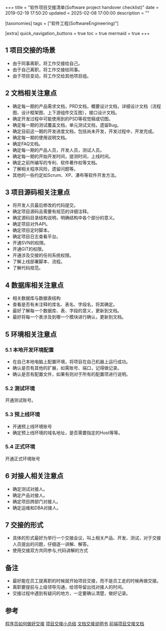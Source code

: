 +++
title = "软件项目交接清单(Software project handover checklist)"
date = 2019-02-19 17:50:20
updated = 2025-02-08 17:00:00
description = ""

[taxonomies]
tags = ["软件工程(SoftwareEngineering)"]

[extra]
quick_navigation_buttons = true
toc = true
mermaid = true
+++
## 1 项目交接的场景
 * 由于同事离职，将工作交接给自己。
 * 由于自己离职，将工作交接给同事。
 * 由于项目变动，将工作交给其他项目组。

## 2 文档相关注意点
* 确定每一期的产品需求文档，PRD文档，概要设计文档，详细设计文档（流程图、设计框架图、上下游组件交互图），接口设计文档。
* 确定开发过程中可能使用到的PSD等视觉稿或切图。
* 确定每一期的测试覆盖文档，单元测试文档，遗留Bug。
* 确定目前这一期的开发进度文档，包括尚未开发，开发过程中，开发完成。
* 确定每一期的使用说明文档。
* 确定FAQ文档。
* 确定每一期的产品人员，开发人员，测试人员。
* 确定每一期的开始开发时间，提测时间，上线时间。
* 确定之前所编写的专利、软件著作权等文档。
* 了解相关程序风险，遗留问题等。
* 其他的一些约定如Scrum、XP、瀑布等软件开发方法。

## 3 项目源码相关注意点
* 将开发人员最后修改的代码提交。
* 确定项目源码且需要有规范的详细注释。
* 确定源码目录结构说明，明确结构中各个部分的意义。
* 确定项目对外API。
* 确定项目定时脚本。
* 确定项目日志查看平台。
* 开通SVN的权限。
* 开通GIT的权限。
* 开通涉及交接的任何系统权限。
* 了解上线部署脚本、流程。
* 了解代码规范。

## 4 数据库相关注意点
* 相关数据库与数据表结构
* 查看是否有未注释的库名、表名、字段名，将其确定。
* 最好了解每一个数据库、表、字段的意义，更新到文档。
* 最好将每一个表涉及到哪一个模块进行确认，更新到文档。

## 5 环境相关注意点
### 5.1 本地开发环境配置
* 在自己本地电脑上配置环境，将项目在自己机器上运行成功。
* 确认是否有其他的扩展，如需账号、端口，记得做记录。
* 确认是否有配置文件，如果有则对于所有的配置项进行说明。

### 5.2 测试环境
开通测试账号。

### 5.3 预上线环境
* 开通预上线环境账号
* 确定预上线环境的域名地址，是否需要指定的Host等等。

### 5.4 正式环境
开通正式环境账号

## 6 对接人相关注意点
* 确定测试对接人。
* 确定产品对接人。
* 确定项目跨部门对接人。
* 确定运维和DBA对接人。

## 7 交接的形式
* 具体的形式最好为举行一个交接会议，叫上相关产品、开发、测试，对于交接人员提出的问题，仔细逐一讲解、解答。
* 使用交接双方共同参与,代码讲解的方式

## 备注
* 最好能在员工提离职的时候就开始项目交接，而不是员工走的时候再做交接。
* 离职要提前与上级领导沟通，给领导留出找对接人的时间。
* 交接过程中遇到有疑问的地方，一定要确认清楚，做好记录。

## 参考
[程序员如何做好交接](https://zhuanlan.zhihu.com/p/29297794)
[项目交接小总结](http://www.kuqin.com/projectmanage/20110824/263959.html)
[文档交接说明书](https://blog.csdn.net/shehun1/article/details/7788875)
[前端项目交接文档](https://www.jianshu.com/p/00490a9ae109)